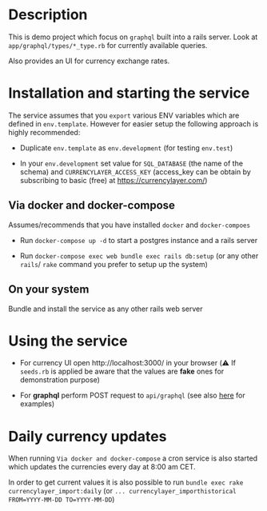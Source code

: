 # Description

This is demo project which focus on `graphql` built into a rails server. Look at `app/graphql/types/*_type.rb` for currently available queries.

Also provides an UI for currency exchange rates.

# Installation and starting the service

The service assumes that you `export` various ENV variables which are defined in `env.template`. However for easier setup the following approach is highly recommended:

* Duplicate `env.template` as `env.development` (for testing `env.test`)

* In your `env.development` set value for `SQL_DATABASE` (the name of the schema) and `CURRENCYLAYER_ACCESS_KEY` (access_key can be obtain by subscribing to basic (free) at https://currencylayer.com/)

## Via docker and docker-compose

Assumes/recommends that you have installed `docker` and `docker-compoes`

* Run `docker-compose up -d` to start a postgres instance and a rails server

* Run `docker-compose exec web bundle exec rails db:setup` (or any other `rails`/ `rake` command you prefer to setup up the system)

## On your system

Bundle and install the service as any other rails web server

# Using the service

* For currency UI open http://localhost:3000/ in your browser (:warning: If `seeds.rb` is applied be aware that the values are **fake** ones for demonstration purpose)

* For **graphql** perform POST request to `api/graphql` (see also [here](app/graphql/QUERY_EXAMPLES.md) for examples)

# Daily currency updates

When running `Via docker and docker-compose` a cron service is also started which updates the currencies every day at 8:00 am CET.

In order to get current values it is also possible to run `bundle exec rake currencylayer_import:daily` (or `... currencylayer_importhistorical FROM=YYYY-MM-DD TO=YYYY-MM-DD`)
